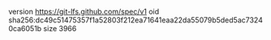 version https://git-lfs.github.com/spec/v1
oid sha256:dc49c51475357f1a52803f212ea71641eaa22da55079b5ded5ac73240ca6051b
size 3966
